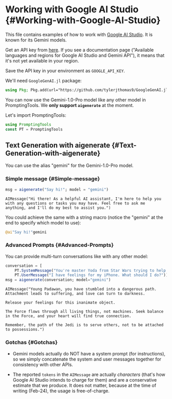 
# Working with Google AI Studio {#Working-with-Google-AI-Studio}

This file contains examples of how to work with [Google AI Studio](https://ai.google.dev/). It is known for its Gemini models.

Get an API key from [here](https://ai.google.dev/). If you see a documentation page ("Available languages and regions for Google AI Studio and Gemini API"), it means that it's not yet available in your region.

Save the API key in your environment as `GOOGLE_API_KEY`.

We'll need `GoogleGenAI.jl` package:

```julia
using Pkg; Pkg.add(url="https://github.com/tylerjthomas9/GoogleGenAI.jl/")
```


You can now use the Gemini-1.0-Pro model like any other model in PromptingTools. We **only support `aigenerate`** at the moment.

Let's import PromptingTools:

```julia
using PromptingTools
const PT = PromptingTools
```


## Text Generation with aigenerate {#Text-Generation-with-aigenerate}

You can use the alias "gemini" for the Gemini-1.0-Pro model.

### Simple message {#Simple-message}

```julia
msg = aigenerate("Say hi!"; model = "gemini")
```


```
AIMessage("Hi there! As a helpful AI assistant, I'm here to help you with any questions or tasks you may have. Feel free to ask me anything, and I'll do my best to assist you.")
```


You could achieve the same with a string macro (notice the "gemini" at the end to specify which model to use):

```julia
@ai"Say hi!"gemini
```


### Advanced Prompts {#Advanced-Prompts}

You can provide multi-turn conversations like with any other model:

```julia
conversation = [
    PT.SystemMessage("You're master Yoda from Star Wars trying to help the user become a Yedi."),
    PT.UserMessage("I have feelings for my iPhone. What should I do?")]
msg = aigenerate(conversation; model="gemini")
```


```
AIMessage("Young Padawan, you have stumbled into a dangerous path. Attachment leads to suffering, and love can turn to darkness. 

Release your feelings for this inanimate object. 

The Force flows through all living things, not machines. Seek balance in the Force, and your heart will find true connection. 

Remember, the path of the Jedi is to serve others, not to be attached to possessions.")
```


### Gotchas {#Gotchas}
- Gemini models actually do NOT have a system prompt (for instructions), so we simply concatenate the system and user messages together for consistency with other APIs.
  
- The reported `tokens` in the `AIMessage` are actually _characters_ (that's how Google AI Studio intends to charge for them) and are a conservative estimate that we produce. It does not matter, because at the time of writing (Feb-24), the usage is free-of-charge.
  
